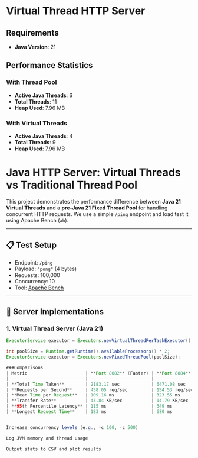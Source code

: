 # Virtual Thread HTTP Server

## Requirements
- **Java Version**: 21

## Performance Statistics

### With Thread Pool
- **Active Java Threads**: 6  
- **Total Threads**: 11  
- **Heap Used**: 7.96 MB  

### With Virtual Threads
- **Active Java Threads**: 4 
- **Total Threads**: 9  
- **Heap Used**: 7.96 MB

# Java HTTP Server: Virtual Threads vs Traditional Thread Pool

This project demonstrates the performance difference between **Java 21 Virtual Threads** and a **pre-Java 21 Fixed Thread Pool** for handling concurrent HTTP requests. We use a simple `/ping` endpoint and load test it using Apache Bench (`ab`).

---

## 📋 Test Setup

- Endpoint: `/ping`
- Payload: `"pong"` (4 bytes)
- Requests: 100,000
- Concurrency: 10
- Tool: [Apache Bench](https://httpd.apache.org/docs/2.4/programs/ab.html)

---

## 🚀 Server Implementations

### 1. Virtual Thread Server (Java 21)

```java
ExecutorService executor = Executors.newVirtualThreadPerTaskExecutor();

int poolSize = Runtime.getRuntime().availableProcessors() * 2;
ExecutorService executor = Executors.newFixedThreadPool(poolSize);

###Comparisons
| Metric                      | **Port 8082** (Faster) | **Port 8084** (Slower) |
| --------------------------- | ---------------------- | ---------------------- |
| **Total Time Taken**        | 2183.17 sec            | 6471.08 sec            |
| **Requests per Second**     | 458.05 req/sec         | 154.53 req/sec         |
| **Mean Time per Request**   | 109.16 ms              | 323.55 ms              |
| **Transfer Rate**           | 43.84 KB/sec           | 14.79 KB/sec           |
| **95th Percentile Latency** | 115 ms                 | 349 ms                 |
| **Longest Request Time**    | 183 ms                 | 680 ms                 |


Increase concurrency levels (e.g., -c 100, -c 500)

Log JVM memory and thread usage

Output stats to CSV and plot results